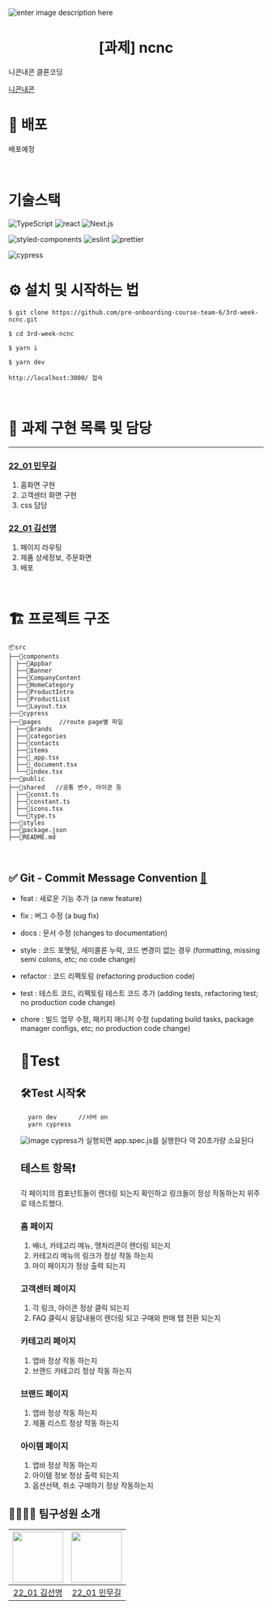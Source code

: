 ![enter image description here](https://user-images.githubusercontent.com/24728385/148955263-b3a0e063-6950-46f2-82e9-1fcabc24e19e.jpeg)

<h1 align="middle">[과제] ncnc</h1>

니콘내콘 클론코딩

[니콘내콘](https://ncnc.app/categories/67)
<br/>

# 🔗 배포

배포예정

<!--
[![Netlify Status](https://api.netlify.com/api/v1/badges/{appid}/deploy-status)](https://app.netlify.com/sites/{address}/deploys) -->

<br/>

# 기술스택

<img alt="TypeScript" src="https://img.shields.io/badge/TypeScript-3178C6?style=for-the-badge&logo=TypeScript&logoColor=white"> <img alt="react" src="https://img.shields.io/badge/react-61DAFB?style=for-the-badge&logo=react&logoColor=black"> <img alt="Next.js" src="https://img.shields.io/badge/Next.js-000000?style=for-the-badge&logo=Next.js&logoColor=white">

<img alt="styled-components" src="https://img.shields.io/badge/styledcomponents-DB7093?style=for-the-badge&logo=styled-components&logoColor=white"> <img alt="eslint" src="https://img.shields.io/badge/eslint-4B32C3?style=for-the-badge&logo=eslint&logoColor=white"> <img alt="prettier" src="https://img.shields.io/badge/prettier-F7B93E?style=for-the-badge&logo=prettier&logoColor=white">

<img alt="cypress" src="https://img.shields.io/badge/cypress-17202C?style=for-the-badge&logo=cypress&logoColor=white">

# ⚙️ 설치 및 시작하는 법

```
$ git clone https://github.com/pre-onboarding-course-team-6/3rd-week-ncnc.git

$ cd 3rd-week-ncnc

$ yarn i

$ yarn dev

http://localhost:3000/ 접속
```

<br/>

# 🏹 과제 구현 목록 및 담당

<hr/>

### [22_01 민무길](https://github.com/gilmujjang)

1. 홈화면 구현
2. 고객센터 화면 구현
3. css 담당

### [22_01 김선명](https://github.com/BGM-109)

1. 페이지 라우팅
2. 제품 상세정보, 주문화면
3. 배포

<br/>

# 🏗 프로젝트 구조

```
📦src
├──📂components
│ ├──📜Appbar
│ ├──📜Banner
│ ├──📜CompanyContent
│ ├──📜HomeCategory
│ ├──📜ProductIntro
│ ├──📜ProductList
│ └──📜Layout.tsx
├──📂cypress
├──📂pages     //route page별 파일
│ ├──📜brands
│ ├──📜categories
│ ├──📜contacts
│ ├──📜items
│ ├──📜_app.tsx
│ ├──📜_document.tsx
│ └──📜index.tsx
├──📂public
├──📂shared   //공통 변수, 아이콘 등
│ ├──📜const.ts
│ ├──📜constant.ts
│ ├──📜icons.tsx
│ └──📜type.ts
├──📜styles
├──📜package.json
├──📜README.md

```

<br/>

## ✅ Git - Commit Message Convention [🔗](https://webruden.tistory.com/486)

- feat : 새로운 기능 추가 (a new feature)
- fix : 버그 수정 (a bug fix)
- docs : 문서 수정 (changes to documentation)
- style : 코드 포맷팅, 세미콜론 누락, 코드 변경이 없는 경우 (formatting, missing semi colons, etc; no code change)
- refactor : 코드 리펙토링 (refactoring production code)
- test : 테스트 코드, 리펙토링 테스트 코드 추가 (adding tests, refactoring test; no production code change)
- chore : 빌드 업무 수정, 패키지 매니저 수정 (updating build tasks, package manager configs, etc; no production code change)
  <br/>

  # 🧪Test

  ## 🛠Test 시작🛠

  ```
    yarn dev      //서버 on
    yarn cypress
  ```

  ![image](https://user-images.githubusercontent.com/40172373/154136233-fc405ef1-3ce9-4f4b-b0c5-83385bd1da5c.png)
  cypress가 실행되면 app.spec.js를 실행한다
  약 20초가량 소요된다

  ## 테스트 항목❗

  각 페이지의 컴포넌트들이 렌더링 되는지 확인하고 링크들이 정상 작동하는지 위주로 테스트했다.

  ### 홈 페이지

  1. 배너, 카테고리 메뉴, 땡처리콘이 렌더링 되는지
  2. 카테고리 메뉴의 링크가 정상 작동 하는지
  3. 마이 페이지가 정상 출력 되는지

  ### 고객센터 페이지

  1. 각 링크, 아이콘 정상 클릭 되는지
  2. FAQ 클릭시 응답내용이 렌더링 되고 구매와 판매 탭 전환 되는지

  ### 카테고리 페이지

  1. 앱바 정상 작동 하는지
  2. 브랜드 카테고리 정상 작동 하는지

  ### 브랜드 페이지

  1. 앱바 정상 작동 하는지
  2. 제품 리스트 정상 작동 하는지

  ### 아이템 페이지

  1. 앱바 정상 작동 하는지
  2. 아이템 정보 정상 출력 되는지
  3. 옵션선택, 취소 구매하기 정상 작동하는지

## 👨‍👨‍👦‍👦 팀구성원 소개

| [<img src="https://github.com/BGM-109.png" width="100px">](https://github.com/BGM-109) | [<img src="https://github.com/gilmujjang.png" width="100px">](https://github.com/gilmujjang) |
| :------------------------------------------------------------------------------------: | :------------------------------------------------------------------------------------------: |
|                       [22_01 김선명](https://github.com/BGM-109)                       |                        [22_01 민무길](https://github.com/gilmujjang)                         |
